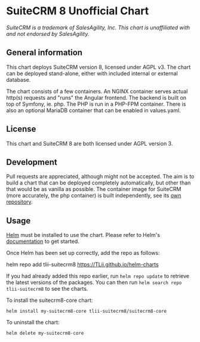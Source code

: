 # SuiteCRM 8 Unofficial Chart
*SuiteCRM is a trademark of SalesAgility, Inc. This chart is unaffiliated with and not endorsed by SalesAgility.*
## General information
This chart deploys SuiteCRM version 8, licensed under AGPL v3. The chart can be deployed stand-alone, either with included internal or external database. 

The chart consists of a few containers. An NGINX container serves actual http(s) requests and "runs" the Angular frontend. The backend is built on top of Symfony, ie. php. The PHP is run in a PHP-FPM container. There is also an optional MariaDB container that can be enabled in values.yaml.

## License
This chart and SuiteCRM 8 are both licensed under AGPL version 3.

## Development
Pull requests are appreciated, although might not be accepted. The aim is to build a chart that can be deployed completely automatically, but other than that would be as vanilla as possible. The container image for SuiteCRM (more accurately, the php container) is built independently, see its [own repository](https://github.com/TLii/SuiteCRM8-docker).

## Usage

[Helm](https://helm.sh) must be installed to use the chart.  Please refer to
Helm's [documentation](https://helm.sh/docs) to get started.

Once Helm has been set up correctly, add the repo as follows:

  helm repo add tlii-suitecrm8 https://TLii.github.io/helm-charts

If you had already added this repo earlier, run `helm repo update` to retrieve
the latest versions of the packages.  You can then run `helm search repo
tlii-suitecrm8` to see the charts.

To install the suitecrm8-core chart:

    helm install my-suitecrm8-core tlii-suitecrm8/suitecrm8-core

To uninstall the chart:

    helm delete my-suitecrm8-core
